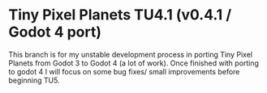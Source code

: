 # Tiny Pixel Planets TU4.1 (v0.4.1 / Godot 4 port)
This branch is for my unstable development process in porting Tiny Pixel Planets from Godot 3 to Godot 4 (a lot of work). Once finished with porting to godot 4 I will focus on some bug fixes/ small improvements before beginning TU5.
